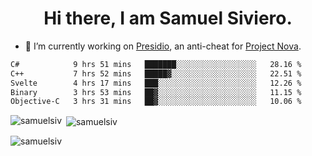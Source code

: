 <h1 align="center">Hi there, I am Samuel Siviero.</h1>

- 🔭 I’m currently working on [Presidio](https://presidio.ac), an anti-cheat for [Project Nova](https://discord.gg/novafn).

<!--START_SECTION:waka-->

```txt
C#            9 hrs 51 mins   ███████░░░░░░░░░░░░░░░░░░   28.16 %
C++           7 hrs 52 mins   █████▓░░░░░░░░░░░░░░░░░░░   22.51 %
Svelte        4 hrs 17 mins   ███░░░░░░░░░░░░░░░░░░░░░░   12.26 %
Binary        3 hrs 53 mins   ██▓░░░░░░░░░░░░░░░░░░░░░░   11.15 %
Objective-C   3 hrs 31 mins   ██▓░░░░░░░░░░░░░░░░░░░░░░   10.06 %
```

<!--END_SECTION:waka-->

<p><img align="left" src="https://github-readme-stats.vercel.app/api/top-langs?username=samuelsiv&show_icons=true&locale=en&layout=compact&theme=radical" alt="samuelsiv" /></p>

<p>&nbsp;<img align="center" src="https://github-readme-stats.vercel.app/api?username=samuelsiv&show_icons=true&locale=en&theme=radical" alt="samuelsiv" /></p>
<p align="left"> <img src="https://komarev.com/ghpvc/?username=samuelsiv&label=Profile%20views&color=0e75b6&style=flat" alt="samuelsiv" /> </p>
